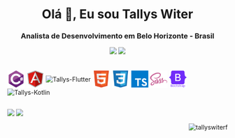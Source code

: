 <h1 align="center">Olá 👋, Eu sou Tallys Witer</h1>
<h3 align="center">Analista de Desenvolvimento em Belo Horizonte - Brasil</h3>
 
<div align="center">
  
  <img height="180em" src="https://github-readme-stats.vercel.app/api?username=tallyswiterf&show_icons=true&theme=dracula&include_all_commits=true&count_private=true"/>
<img height="180em" src="https://github-readme-stats.vercel.app/api/top-langs/?username=tallyswiterf&layout-compact&langs_count-16&theme=dracula"/>
</div>
<div style="display: inline_block"><br><br>
  <img align="center" alt="Tallys-Csharp" height="40" width="40" src="https://raw.githubusercontent.com/devicons/devicon/master/icons/csharp/csharp-original.svg">
  <img align="center" alt="Tallys-Angular" height="40" width="40" src="https://raw.githubusercontent.com/devicons/devicon/master/icons/angularjs/angularjs-original.svg">
 <img align="center" alt="Tallys-Flutter" height="40" width="40" src="https://www.vectorlogo.zone/logos/flutterio/flutterio-icon.svg"/>
  <img align="center" alt="Tallys-HTML" height="40" width="40" src="https://raw.githubusercontent.com/devicons/devicon/master/icons/html5/html5-original.svg">
  <img align="center" alt="Tallys-CSS" height="40" width="40" src="https://raw.githubusercontent.com/devicons/devicon/master/icons/css3/css3-original.svg">
  <img align="center" alt="Tallys-TS" height="40" width="40" src="https://raw.githubusercontent.com/devicons/devicon/master/icons/typescript/typescript-original.svg">
  <img align="center" alt="Tallys-SASS" height="40" width="40" src="https://raw.githubusercontent.com/devicons/devicon/master/icons/sass/sass-original.svg" />
  <img align="center" alt="Tallys-Bootstrap" height="40" width="40" src="https://raw.githubusercontent.com/devicons/devicon/master/icons/bootstrap/bootstrap-plain-wordmark.svg"/>
  <img align="center" alt="Tallys-Kotlin" width="40" height="40" src="https://www.vectorlogo.zone/logos/kotlinlang/kotlinlang-icon.svg"/> 
</div>

##

<div>
  <a href = "mailto:tallyswiter65@gmail.com"><img src="https://img.shields.io/badge/-Gmail-%23333?style=for-the-badge&logo=gmail&logoColor=white" target="_blank"></a>
  <a href="https://www.linkedin.com/in/tallys-witer-860162194/" target="_blank"><img src="https://img.shields.io/badge/-LinkedIn-%230077B5?style=for-the-badge&logo=linkedin&logoColor=white" target="_blank"></a> 
</div>

<p align="right"> <img src="https://komarev.com/ghpvc/?username=tallyswiterf&label=Profile%20views&color=0e75b6&style=flat" alt="tallyswiterf" /> </p>
